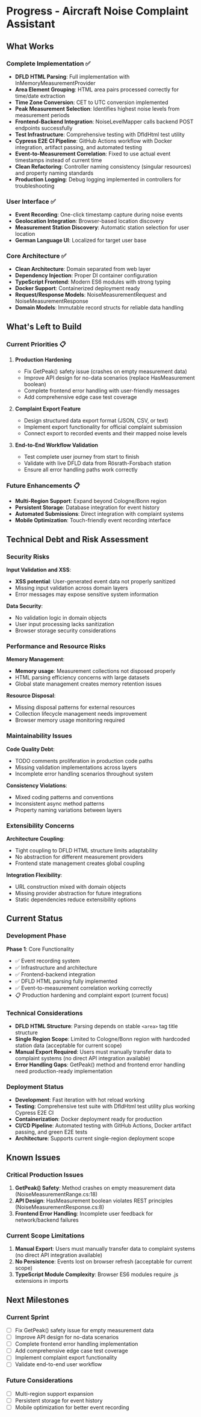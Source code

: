 # Progress - Aircraft Noise Complaint Assistant

## What Works

### Complete Implementation ✅
- **DFLD HTML Parsing**: Full implementation with InMemoryMeasurementProvider
- **Area Element Grouping**: HTML area pairs processed correctly for time/date extraction
- **Time Zone Conversion**: CET to UTC conversion implemented
- **Peak Measurement Selection**: Identifies highest noise levels from measurement periods
- **Frontend-Backend Integration**: NoiseLevelMapper calls backend POST endpoints successfully
- **Test Infrastructure**: Comprehensive testing with DfldHtml test utility
- **Cypress E2E CI Pipeline**: GitHub Actions workflow with Docker integration, artifact passing, and automated testing
- **Event-to-Measurement Correlation**: Fixed to use actual event timestamps instead of current time
- **Clean Refactoring**: Controller naming consistency (singular resources) and property naming standards
- **Production Logging**: Debug logging implemented in controllers for troubleshooting

### User Interface ✅
- **Event Recording**: One-click timestamp capture during noise events
- **Geolocation Integration**: Browser-based location discovery
- **Measurement Station Discovery**: Automatic station selection for user location
- **German Language UI**: Localized for target user base

### Core Architecture ✅
- **Clean Architecture**: Domain separated from web layer
- **Dependency Injection**: Proper DI container configuration
- **TypeScript Frontend**: Modern ES6 modules with strong typing
- **Docker Support**: Containerized deployment ready
- **Request/Response Models**: NoiseMeasurementRequest and NoiseMeasurementResponse
- **Domain Models**: Immutable record structs for reliable data handling

## What's Left to Build

### Current Priorities 📋
1. **Production Hardening**
   - Fix GetPeak() safety issue (crashes on empty measurement data)
   - Improve API design for no-data scenarios (replace HasMeasurement boolean)
   - Complete frontend error handling with user-friendly messages
   - Add comprehensive edge case test coverage

2. **Complaint Export Feature**
   - Design structured data export format (JSON, CSV, or text)
   - Implement export functionality for official complaint submission
   - Connect export to recorded events and their mapped noise levels

3. **End-to-End Workflow Validation**
   - Test complete user journey from start to finish
   - Validate with live DFLD data from Rösrath-Forsbach station
   - Ensure all error handling paths work correctly

### Future Enhancements 📋
- **Multi-Region Support**: Expand beyond Cologne/Bonn region
- **Persistent Storage**: Database integration for event history
- **Automated Submissions**: Direct integration with complaint systems
- **Mobile Optimization**: Touch-friendly event recording interface

## Technical Debt and Risk Assessment

### Security Risks

**Input Validation and XSS**:
- **XSS potential**: User-generated event data not properly sanitized
- Missing input validation across domain layers
- Error messages may expose sensitive system information

**Data Security**:
- No validation logic in domain objects
- User input processing lacks sanitization
- Browser storage security considerations

### Performance and Resource Risks

**Memory Management**:
- **Memory usage**: Measurement collections not disposed properly
- HTML parsing efficiency concerns with large datasets
- Global state management creates memory retention issues

**Resource Disposal**:
- Missing disposal patterns for external resources
- Collection lifecycle management needs improvement
- Browser memory usage monitoring required

### Maintainability Issues

**Code Quality Debt**:
- TODO comments proliferation in production code paths
- Missing validation implementations across layers
- Incomplete error handling scenarios throughout system

**Consistency Violations**:
- Mixed coding patterns and conventions
- Inconsistent async method patterns
- Property naming variations between layers

### Extensibility Concerns

**Architecture Coupling**:
- Tight coupling to DFLD HTML structure limits adaptability
- No abstraction for different measurement providers
- Frontend state management creates global coupling

**Integration Flexibility**:
- URL construction mixed with domain objects
- Missing provider abstraction for future integrations
- Static dependencies reduce extensibility options

## Current Status

### Development Phase
**Phase 1**: Core Functionality
- ✅ Event recording system
- ✅ Infrastructure and architecture
- ✅ Frontend-backend integration
- ✅ DFLD HTML parsing fully implemented
- ✅ Event-to-measurement correlation working correctly
- 📋 Production hardening and complaint export (current focus)

### Technical Considerations
- **DFLD HTML Structure**: Parsing depends on stable `<area>` tag title structure
- **Single Region Scope**: Limited to Cologne/Bonn region with hardcoded station data (acceptable for current scope)
- **Manual Export Required**: Users must manually transfer data to complaint systems (no direct API integration available)
- **Error Handling Gaps**: GetPeak() method and frontend error handling need production-ready implementation

### Deployment Status
- **Development**: Fast iteration with hot reload working
- **Testing**: Comprehensive test suite with DfldHtml test utility plus working Cypress E2E CI
- **Containerization**: Docker deployment ready for production
- **CI/CD Pipeline**: Automated testing with GitHub Actions, Docker artifact passing, and green E2E tests
- **Architecture**: Supports current single-region deployment scope

## Known Issues

### Critical Production Issues
1. **GetPeak() Safety**: Method crashes on empty measurement data (NoiseMeasurementRange.cs:18)
2. **API Design**: HasMeasurement boolean violates REST principles (NoiseMeasurementResponse.cs:8)
3. **Frontend Error Handling**: Incomplete user feedback for network/backend failures

### Current Scope Limitations
1. **Manual Export**: Users must manually transfer data to complaint systems (no direct API integration available)
2. **No Persistence**: Events lost on browser refresh (acceptable for current scope)
3. **TypeScript Module Complexity**: Browser ES6 modules require .js extensions in imports

## Next Milestones

### Current Sprint
- [ ] Fix GetPeak() safety issue for empty measurement data
- [ ] Improve API design for no-data scenarios
- [ ] Complete frontend error handling implementation
- [ ] Add comprehensive edge case test coverage
- [ ] Implement complaint export functionality
- [ ] Validate end-to-end user workflow

### Future Considerations
- [ ] Multi-region support expansion
- [ ] Persistent storage for event history
- [ ] Mobile optimization for better event recording

